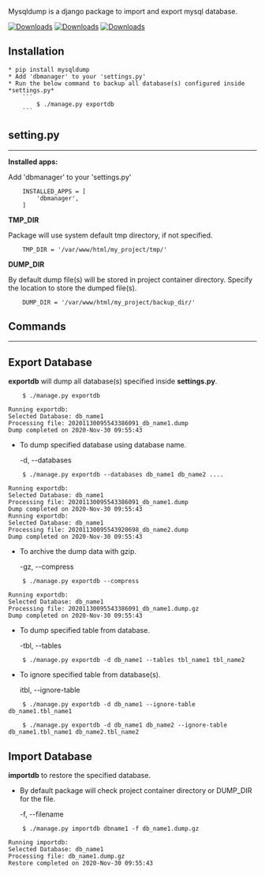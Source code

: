Mysqldump is a django package to import and export mysql database.

[![Downloads](https://pepy.tech/badge/mysqldump)](https://pepy.tech/project/mysqldump) [![Downloads](https://pepy.tech/badge/mysqldump/month)](https://pepy.tech/project/mysqldump) [![Downloads](https://pepy.tech/badge/mysqldump/week)](https://pepy.tech/project/mysqldump)

## Installation
    * pip install mysqldump
    * Add 'dbmanager' to your 'settings.py'
    * Run the below command to backup all database(s) configured inside *settings.py*
        ```
            $ ./manage.py exportdb
        ```

## setting.py
-----------------

**Installed apps:**

Add 'dbmanager' to your 'settings.py'

```
    INSTALLED_APPS = [
        'dbmanager',
    ]
```

**TMP_DIR**

Package will use system default tmp directory, if not specified.

```
    TMP_DIR = '/var/www/html/my_project/tmp/'
```


**DUMP_DIR**

By default dump file(s) will be stored in project container directory.
Specify the location to store the dumped file(s).

```
    DUMP_DIR = '/var/www/html/my_project/backup_dir/'
```



## Commands
------------

## Export Database ##

**exportdb** will dump all database(s) specified inside **settings.py**.

```
    $ ./manage.py exportdb

Running exportdb:
Selected Database: db_name1
Processing file: 20201130095543386091_db_name1.dump
Dump completed on 2020-Nov-30 09:55:43

```

- To dump specified database using database name.

    -d, --databases

```
    $ ./manage.py exportdb --databases db_name1 db_name2 ....

Running exportdb:
Selected Database: db_name1
Processing file: 20201130095543386091_db_name1.dump
Dump completed on 2020-Nov-30 09:55:43
Running exportdb:
Selected Database: db_name1
Processing file: 20201130095543920698_db_name2.dump
Dump completed on 2020-Nov-30 09:55:43

```

- To archive the dump data with gzip.

    -gz, --compress

```
    $ ./manage.py exportdb --compress

Running exportdb:
Selected Database: db_name1
Processing file: 20201130095543386091_db_name1.dump.gz
Dump completed on 2020-Nov-30 09:55:43

```

- To dump specified table from database.

    -tbl, --tables

```
    $ ./manage.py exportdb -d db_name1 --tables tbl_name1 tbl_name2
```

- To ignore specified table from database(s).

    itbl, --ignore-table

```
    $ ./manage.py exportdb -d db_name1 --ignore-table db_name1.tbl_name1
```

```
    $ ./manage.py exportdb -d db_name1 db_name2 --ignore-table db_name1.tbl_name1 db_name2.tbl_name2

```

## Import Database ##

**importdb** to restore the specified database.

- By default package will check project container directory or DUMP_DIR for the file.

    -f, --filename

```
    $ ./manage.py importdb dbname1 -f db_name1.dump.gz

Running importdb:
Selected Database: db_name1
Processing file: db_name1.dump.gz
Restore completed on 2020-Nov-30 09:55:43

```
